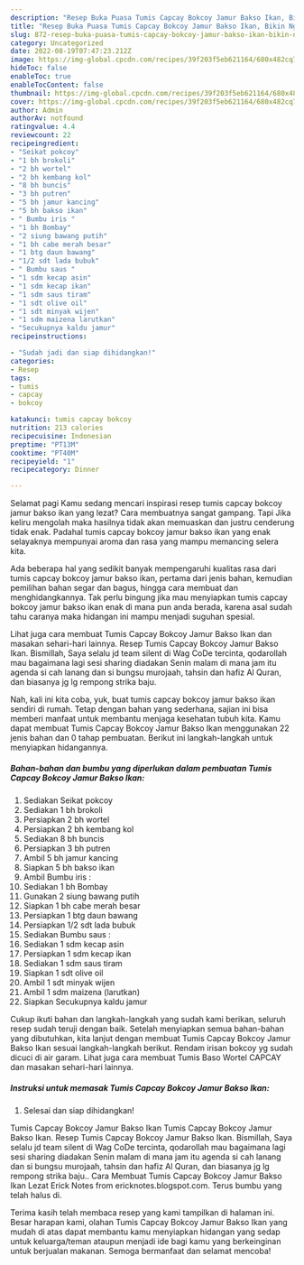 ```yaml
---
description: "Resep Buka Puasa Tumis Capcay Bokcoy Jamur Bakso Ikan, Bikin Ngiler"
title: "Resep Buka Puasa Tumis Capcay Bokcoy Jamur Bakso Ikan, Bikin Ngiler"
slug: 872-resep-buka-puasa-tumis-capcay-bokcoy-jamur-bakso-ikan-bikin-ngiler
category: Uncategorized
date: 2022-08-19T07:47:23.212Z
image: https://img-global.cpcdn.com/recipes/39f203f5eb621164/680x482cq70/tumis-capcay-bokcoy-jamur-bakso-ikan-foto-resep-utama.jpg
hideToc: false
enableToc: true
enableTocContent: false
thumbnail: https://img-global.cpcdn.com/recipes/39f203f5eb621164/680x482cq70/tumis-capcay-bokcoy-jamur-bakso-ikan-foto-resep-utama.jpg
cover: https://img-global.cpcdn.com/recipes/39f203f5eb621164/680x482cq70/tumis-capcay-bokcoy-jamur-bakso-ikan-foto-resep-utama.jpg
author: Admin
authorAv: notfound
ratingvalue: 4.4
reviewcount: 22
recipeingredient:
- "Seikat pokcoy"
- "1 bh brokoli"
- "2 bh wortel"
- "2 bh kembang kol"
- "8 bh buncis"
- "3 bh putren"
- "5 bh jamur kancing"
- "5 bh bakso ikan"
- " Bumbu iris "
- "1 bh Bombay"
- "2 siung bawang putih"
- "1 bh cabe merah besar"
- "1 btg daun bawang"
- "1/2 sdt lada bubuk"
- " Bumbu saus "
- "1 sdm kecap asin"
- "1 sdm kecap ikan"
- "1 sdm saus tiram"
- "1 sdt olive oil"
- "1 sdt minyak wijen"
- "1 sdm maizena larutkan"
- "Secukupnya kaldu jamur"
recipeinstructions:

- "Sudah jadi dan siap dihidangkan!"
categories:
- Resep
tags:
- tumis
- capcay
- bokcoy

katakunci: tumis capcay bokcoy 
nutrition: 213 calories
recipecuisine: Indonesian
preptime: "PT13M"
cooktime: "PT40M"
recipeyield: "1"
recipecategory: Dinner

---
```



Selamat pagi Kamu sedang mencari inspirasi resep tumis capcay bokcoy jamur bakso ikan yang lezat? Cara membuatnya sangat gampang. Tapi Jika keliru mengolah maka hasilnya tidak akan memuaskan dan justru cenderung tidak enak. Padahal tumis capcay bokcoy jamur bakso ikan yang enak selayaknya mempunyai aroma dan rasa yang mampu memancing selera kita.


Ada beberapa hal yang sedikit banyak mempengaruhi kualitas rasa dari tumis capcay bokcoy jamur bakso ikan, pertama dari jenis bahan, kemudian pemilihan bahan segar dan bagus, hingga cara membuat dan menghidangkannya. Tak perlu bingung jika mau menyiapkan tumis capcay bokcoy jamur bakso ikan enak di mana pun anda berada, karena asal sudah tahu caranya maka hidangan ini mampu menjadi suguhan spesial.

Lihat juga cara membuat Tumis Capcay Bokcoy Jamur Bakso Ikan dan masakan sehari-hari lainnya. Resep Tumis Capcay Bokcoy Jamur Bakso Ikan. Bismillah, Saya selalu jd team silent di Wag CoDe tercinta, qodarollah mau bagaimana lagi sesi sharing diadakan Senin malam di mana jam itu agenda si cah lanang dan si bungsu murojaah, tahsin dan hafiz Al Quran, dan biasanya jg lg rempong strika baju.


Nah, kali ini kita coba, yuk, buat tumis capcay bokcoy jamur bakso ikan sendiri di rumah. Tetap dengan bahan yang sederhana, sajian ini bisa memberi manfaat untuk membantu menjaga kesehatan tubuh kita. Kamu dapat membuat Tumis Capcay Bokcoy Jamur Bakso Ikan menggunakan 22 jenis bahan dan 0 tahap pembuatan. Berikut ini langkah-langkah untuk menyiapkan hidangannya.

<!--inarticleads1-->

##### Bahan-bahan dan bumbu yang diperlukan dalam pembuatan Tumis Capcay Bokcoy Jamur Bakso Ikan:

1. Sediakan Seikat pokcoy
1. Sediakan 1 bh brokoli
1. Persiapkan 2 bh wortel
1. Persiapkan 2 bh kembang kol
1. Sediakan 8 bh buncis
1. Persiapkan 3 bh putren
1. Ambil 5 bh jamur kancing
1. Siapkan 5 bh bakso ikan
1. Ambil  Bumbu iris :
1. Sediakan 1 bh Bombay
1. Gunakan 2 siung bawang putih
1. Siapkan 1 bh cabe merah besar
1. Persiapkan 1 btg daun bawang
1. Persiapkan 1/2 sdt lada bubuk
1. Sediakan  Bumbu saus :
1. Sediakan 1 sdm kecap asin
1. Persiapkan 1 sdm kecap ikan
1. Sediakan 1 sdm saus tiram
1. Siapkan 1 sdt olive oil
1. Ambil 1 sdt minyak wijen
1. Ambil 1 sdm maizena (larutkan)
1. Siapkan Secukupnya kaldu jamur


Cukup ikuti bahan dan langkah-langkah yang sudah kami berikan, seluruh resep sudah teruji dengan baik. Setelah menyiapkan semua bahan-bahan yang dibutuhkan, kita lanjut dengan membuat Tumis Capcay Bokcoy Jamur Bakso Ikan sesuai langkah-langkah berikut. Rendam irisan bokcoy yg sudah dicuci di air garam. Lihat juga cara membuat Tumis Baso Wortel CAPCAY dan masakan sehari-hari lainnya. 

<!--inarticleads2-->

##### Instruksi untuk memasak Tumis Capcay Bokcoy Jamur Bakso Ikan:


1. Selesai dan siap dihidangkan!

Tumis Capcay Bokcoy Jamur Bakso Ikan Tumis Capcay Bokcoy Jamur Bakso Ikan. Resep Tumis Capcay Bokcoy Jamur Bakso Ikan. Bismillah, Saya selalu jd team silent di Wag CoDe tercinta, qodarollah mau bagaimana lagi sesi sharing diadakan Senin malam di mana jam itu agenda si cah lanang dan si bungsu murojaah, tahsin dan hafiz Al Quran, dan biasanya jg lg rempong strika baju.. Cara Membuat Tumis Capcay Bokcoy Jamur Bakso Ikan Lezat Erick Notes from ericknotes.blogspot.com. Terus bumbu yang telah halus di. 

Terima kasih telah membaca resep yang kami tampilkan di halaman ini. Besar harapan kami, olahan Tumis Capcay Bokcoy Jamur Bakso Ikan yang mudah di atas dapat membantu kamu menyiapkan hidangan yang sedap untuk keluarga/teman ataupun menjadi ide bagi kamu yang berkeinginan untuk berjualan makanan. Semoga bermanfaat dan selamat mencoba!
